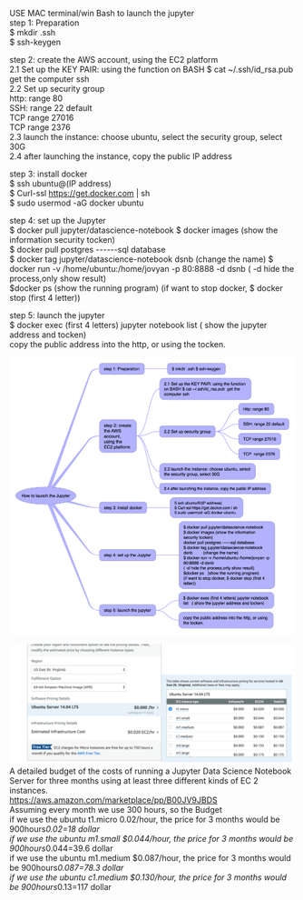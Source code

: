 
USE MAC terminal/win Bash to launch the jupyter <br />
step 1: Preparation <br />
         $ mkdir .ssh <br />
         $ ssh-keygen <br />
	 
step 2: create the AWS account, using the EC2 platform<br />
		2.1 Set up the KEY PAIR: using the function on BASH $ cat ~/.ssh/id_rsa.pub get the computer ssh<br />
		2.2 Set up security group<br />
			http: range 80<br />
			SSH: range 22 default<br />
			TCP range 27016<br />
			TCP range 2376<br />
		2.3 launch the instance: choose ubuntu, select the security group, select 30G<br />
		2.4 after launching the instance, copy the public IP address<br />
		
step 3: install docker<br />
		$ ssh ubuntu@(IP address)<br />
                           $ Curl-ssl https://get.docker.com | sh<br />
                           $ sudo usermod -aG docker ubuntu<br />

step 4: set up the Jupyter<br />
	$ docker pull jupyter/datascience-notebook $ docker images (show the information security tocken)<br />
              $ docker pull postgres ------sql database<br />
              $ docker tag jupyter/datascience-notebook dsnb (change the name) $ docker run -v /home/ubuntu:/home/jovyan -p 80:8888 -d dsnb ( -d               hide the process,only show result)<br />
              $docker ps (show the running program) (if want to stop docker, $ docker stop (first 4 letter))<br />

step 5: launch the jupyter<br />
	$ docker exec (first 4 letters) jupyter notebook list ( show the jupyter address and tocken)<br />
	copy the public address into the http, or using the tocken.<br />
	
![My image](https://github.com/tonyzyang/How-to-launch-jupyter-by-BASH/blob/master/How%20to%20launch%20the%20Jupyter.png)

![My image](https://github.com/tonyzyang/How-to-launch-jupyter-by-BASH/blob/master/cost%20for%20jupyter%20driver.png)
A detailed budget of the costs of running a Jupyter Data Science Notebook Server for three months using at least three different kinds of EC 2 instances.<br />
https://aws.amazon.com/marketplace/pp/B00JV9JBDS <br />
Assuming every month we use 300 hours, so the Budget <br />
if we use the ubuntu t1.micro 0.02/hour, the price for 3 months would be 900hours*0.02=18 dollar<br />
if we use the ubuntu m1.small $0.044/hour, the price for 3 months would be 900hours*0.044=39.6 dollar<br />
if we use the ubuntu m1.medium $0.087/hour, the price for 3 months would be 900hours*0.087=78.3 dollar<br />
if we use the ubuntu c1.medium $0.130/hour, the price for 3 months would be 900hours*0.13=117 dollar<br />
